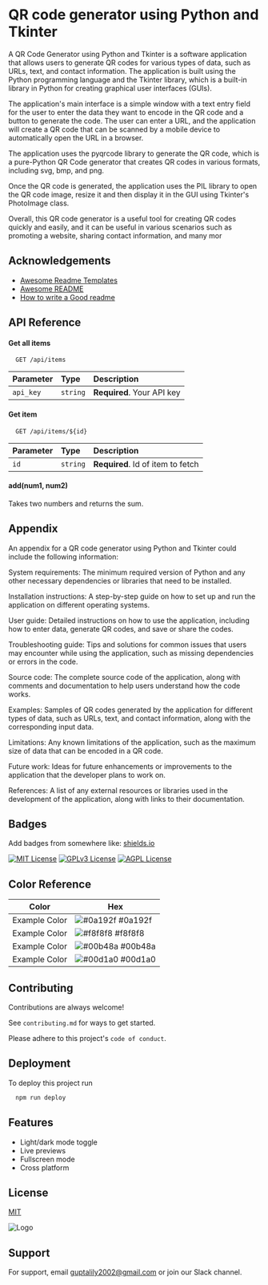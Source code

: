
# QR code generator using Python and Tkinter


A QR Code Generator using Python and Tkinter is a software application that allows users to generate QR codes for various types of data, such as URLs, text, and contact information. The application is built using the Python programming language and the Tkinter library, which is a built-in library in Python for creating graphical user interfaces (GUIs).

The application's main interface is a simple window with a text entry field for the user to enter the data they want to encode in the QR code and a button to generate the code. The user can enter a URL, and the application will create a QR code that can be scanned by a mobile device to automatically open the URL in a browser.

The application uses the pyqrcode library to generate the QR code, which is a pure-Python QR Code generator that creates QR codes in various formats, including svg, bmp, and png.

Once the QR code is generated, the application uses the PIL library to open the QR code image, resize it and then display it in the GUI using Tkinter's PhotoImage class.

Overall, this QR code generator is a useful tool for creating QR codes quickly and easily, and it can be useful in various scenarios such as promoting a website, sharing contact information, and many mor

## Acknowledgements

 - [Awesome Readme Templates](https://awesomeopensource.com/project/elangosundar/awesome-README-templates)
 - [Awesome README](https://github.com/matiassingers/awesome-readme)
 - [How to write a Good readme](https://bulldogjob.com/news/449-how-to-write-a-good-readme-for-your-github-project)


## API Reference

#### Get all items

```http
  GET /api/items
```

| Parameter | Type     | Description                |
| :-------- | :------- | :------------------------- |
| `api_key` | `string` | **Required**. Your API key |

#### Get item

```http
  GET /api/items/${id}
```

| Parameter | Type     | Description                       |
| :-------- | :------- | :-------------------------------- |
| `id`      | `string` | **Required**. Id of item to fetch |

#### add(num1, num2)

Takes two numbers and returns the sum.


## Appendix

An appendix for a QR code generator using Python and Tkinter could include the following information:

System requirements: The minimum required version of Python and any other necessary dependencies or libraries that need to be installed.

Installation instructions: A step-by-step guide on how to set up and run the application on different operating systems.

User guide: Detailed instructions on how to use the application, including how to enter data, generate QR codes, and save or share the codes.

Troubleshooting guide: Tips and solutions for common issues that users may encounter while using the application, such as missing dependencies or errors in the code.

Source code: The complete source code of the application, along with comments and documentation to help users understand how the code works.

Examples: Samples of QR codes generated by the application for different types of data, such as URLs, text, and contact information, along with the corresponding input data.

Limitations: Any known limitations of the application, such as the maximum size of data that can be encoded in a QR code.

Future work: Ideas for future enhancements or improvements to the application that the developer plans to work on.

References: A list of any external resources or libraries used in the development of the application, along with links to their documentation.









## Badges

Add badges from somewhere like: [shields.io](https://shields.io/)

[![MIT License](https://img.shields.io/badge/License-MIT-green.svg)](https://choosealicense.com/licenses/mit/)
[![GPLv3 License](https://img.shields.io/badge/License-GPL%20v3-yellow.svg)](https://opensource.org/licenses/)
[![AGPL License](https://img.shields.io/badge/license-AGPL-blue.svg)](http://www.gnu.org/licenses/agpl-3.0)

## Color Reference

| Color             | Hex                                                                |
| ----------------- | ------------------------------------------------------------------ |
| Example Color | ![#0a192f](https://via.placeholder.com/10/0a192f?text=+) #0a192f |
| Example Color | ![#f8f8f8](https://via.placeholder.com/10/f8f8f8?text=+) #f8f8f8 |
| Example Color | ![#00b48a](https://via.placeholder.com/10/00b48a?text=+) #00b48a |
| Example Color | ![#00d1a0](https://via.placeholder.com/10/00b48a?text=+) #00d1a0 |


## Contributing

Contributions are always welcome!

See `contributing.md` for ways to get started.

Please adhere to this project's `code of conduct`.


## Deployment

To deploy this project run

```bash
  npm run deploy
```







## Features

- Light/dark mode toggle
- Live previews
- Fullscreen mode
- Cross platform

 

## License

[MIT](https://choosealicense.com/licenses/mit/)





![Logo](https://dev-to-uploads.s3.amazonaws.com/uploads/articles/th5xamgrr6se0x5ro4g6.png)







## Support

For support, email guptalily2002@gmail.com or join our Slack channel.
